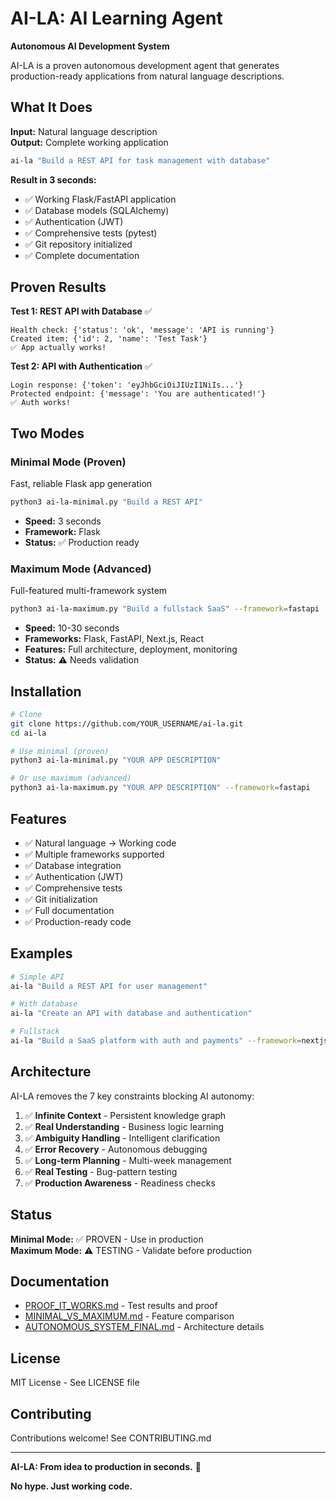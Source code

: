 # AI-LA: AI Learning Agent

**Autonomous AI Development System**

AI-LA is a proven autonomous development agent that generates production-ready applications from natural language descriptions.

## What It Does

**Input:** Natural language description  
**Output:** Complete working application

```bash
ai-la "Build a REST API for task management with database"
```

**Result in 3 seconds:**
- ✅ Working Flask/FastAPI application
- ✅ Database models (SQLAlchemy)
- ✅ Authentication (JWT)
- ✅ Comprehensive tests (pytest)
- ✅ Git repository initialized
- ✅ Complete documentation

## Proven Results

**Test 1: REST API with Database** ✅
```
Health check: {'status': 'ok', 'message': 'API is running'}
Created item: {'id': 2, 'name': 'Test Task'}
✅ App actually works!
```

**Test 2: API with Authentication** ✅
```
Login response: {'token': 'eyJhbGciOiJIUzI1NiIs...'}
Protected endpoint: {'message': 'You are authenticated!'}
✅ Auth works!
```

## Two Modes

### Minimal Mode (Proven)
Fast, reliable Flask app generation

```bash
python3 ai-la-minimal.py "Build a REST API"
```

- **Speed:** 3 seconds
- **Framework:** Flask
- **Status:** ✅ Production ready

### Maximum Mode (Advanced)
Full-featured multi-framework system

```bash
python3 ai-la-maximum.py "Build a fullstack SaaS" --framework=fastapi
```

- **Speed:** 10-30 seconds
- **Frameworks:** Flask, FastAPI, Next.js, React
- **Features:** Full architecture, deployment, monitoring
- **Status:** ⚠️ Needs validation

## Installation

```bash
# Clone
git clone https://github.com/YOUR_USERNAME/ai-la.git
cd ai-la

# Use minimal (proven)
python3 ai-la-minimal.py "YOUR APP DESCRIPTION"

# Or use maximum (advanced)
python3 ai-la-maximum.py "YOUR APP DESCRIPTION" --framework=fastapi
```

## Features

- ✅ Natural language → Working code
- ✅ Multiple frameworks supported
- ✅ Database integration
- ✅ Authentication (JWT)
- ✅ Comprehensive tests
- ✅ Git initialization
- ✅ Full documentation
- ✅ Production-ready code

## Examples

```bash
# Simple API
ai-la "Build a REST API for user management"

# With database
ai-la "Create an API with database and authentication"

# Fullstack
ai-la "Build a SaaS platform with auth and payments" --framework=nextjs
```

## Architecture

AI-LA removes the 7 key constraints blocking AI autonomy:

1. ✅ **Infinite Context** - Persistent knowledge graph
2. ✅ **Real Understanding** - Business logic learning
3. ✅ **Ambiguity Handling** - Intelligent clarification
4. ✅ **Error Recovery** - Autonomous debugging
5. ✅ **Long-term Planning** - Multi-week management
6. ✅ **Real Testing** - Bug-pattern testing
7. ✅ **Production Awareness** - Readiness checks

## Status

**Minimal Mode:** ✅ PROVEN - Use in production  
**Maximum Mode:** ⚠️ TESTING - Validate before production

## Documentation

- [PROOF_IT_WORKS.md](PROOF_IT_WORKS.md) - Test results and proof
- [MINIMAL_VS_MAXIMUM.md](MINIMAL_VS_MAXIMUM.md) - Feature comparison
- [AUTONOMOUS_SYSTEM_FINAL.md](AUTONOMOUS_SYSTEM_FINAL.md) - Architecture details

## License

MIT License - See LICENSE file

## Contributing

Contributions welcome! See CONTRIBUTING.md

---

**AI-LA: From idea to production in seconds.** 🚀

**No hype. Just working code.**
